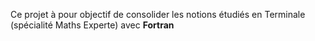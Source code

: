Ce projet à pour objectif de consolider les notions étudiés en Terminale (spécialité Maths Experte) avec **Fortran**
